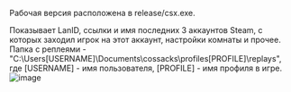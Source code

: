 Рабочая версия расположена в release/csx.exe.

Показывает LanID, ссылки и имя последних 3 аккаунтов Steam, с которых заходил игрок на этот аккаунт, настройки комнаты и прочее.
Папка с реплеями - "C:\Users\[USERNAME]\Documents\cossacks\profiles\[PROFILE]\replays\", где [USERNAME] - имя пользователя, [PROFILE] - имя профиля в игре.
![image](https://github.com/ToMadeiraa/replay_parser/assets/98675157/9d93b1e5-13ae-4fb1-b11a-61479ee91dce)
